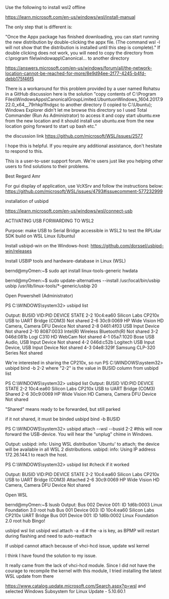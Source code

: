 Use the following to install wsl2 offline

https://learn.microsoft.com/en-us/windows/wsl/install-manual

The only step that is different is:

"Once the Appx package has finished downloading, you can start running the new distribution by double-clicking the appx file. (The command wsl -l will not show that the distribution is installed until this step is complete)."
If double clicking does not work, you will need to copy the directory from c:\program file\windowapp\Canonical... to another directory

https://answers.microsoft.com/en-us/windows/forum/all/the-network-location-cannot-be-reached-for-more/8e9d94ee-2f77-4245-b4fd-debb175f46f5

There is a workaround for this problem provided by a user named Rohatsu in a GitHub discussion here is the solution
"copy contents of C:\Program Files\WindowsApps\CanonicalGroupLimited.UbuntuonWindows_1604.2017.922.0_x64__79rhkp1fndgsc to another directory (I copied to C:\Ubuntu); Windows Explorer didn't let me browse this directory so I used Total Commander (Run As Administrator) to access it and copy
start ubuntu.exe from the new location and it should install
use ubuntu.exe from the new location going forward to start up bash etc."

the discussion link
https://github.com/microsoft/WSL/issues/2577

I hope this is helpful. If you require any additional assistance, don't hesitate to respond to this.

This is a user-to-user support forum. We're users just like you helping other users to find solutions to their problems.

Best Regard
Amr

For gui display of application, use VcXSrv and follow the instructions below:
https://github.com/microsoft/WSL/issues/4793#issuecomment-577232999

installation of usbipd

https://learn.microsoft.com/en-us/windows/wsl/connect-usb

ACTIVATING USB FORWARDING TO WSL2

Purpose: make USB to Serial Bridge accessible in WSL2 to test the RPLidar SDK build on WSL Linux (Ubuntu)

Install usbipd-win on the Windows-host: https://github.com/dorssel/usbipd-win/releases

Install USBIP tools and hardware-database in Linux (WSL)

bernd@myOmen:\~$ sudo apt install linux-tools-generic hwdata

bernd@myOmen:\~$ sudo update-alternatives --install /usr/local/bin/usbip usbip /usr/lib/linux-tools/*-generic/usbip 20

Open Powershell (Administrator)

PS C:\WINDOWS\system32> usbipd list

Output:
BUSID VID:PID DEVICE STATE
2-2 10c4:ea60 Silicon Labs CP210x USB to UART Bridge (COM3) Not shared
2-6 30c9:0069 HP Wide Vision HD Camera, Camera DFU Device Not shared
2-8 0461:4f03 USB Input Device Not shared
2-10 8087:0033 Intel(R) Wireless Bluetooth(R) Not shared
3-2 046d:081b Logi C310 HD WebCam Not shared
4-1 05a7:1020 Bose USB Audio, USB Input Device Not shared
4-2 046d:c52b Logitech USB Input Device, USB Input Device Not shared
4-3 04e8:329f Samsung CLP-320 Series Not shared

We're interested in sharing the CP210x, so run
PS C:\WINDOWS\system32> usbipd bind -b 2-2
where "2-2" is the value in BUSID column from usbipd list

PS C:\WINDOWS\system32> usbipd list
Output:
BUSID VID:PID DEVICE STATE
2-2 10c4:ea60 Silicon Labs CP210x USB to UART Bridge (COM3) Shared
2-6 30c9:0069 HP Wide Vision HD Camera, Camera DFU Device Not shared

"Shared" means ready to be forwarded, but still parked

if it not shared, it must be binded
usbipd bind -b BUSID

PS C:\WINDOWS\system32> usbipd attach --wsl --busid 2-2 #this will now forward the USB-device. You will hear the "unplug" chime in Windows.

Output:
usbipd: info: Using WSL distribution 'Ubuntu' to attach; the device will be available in all WSL 2 distributions.
usbipd: info: Using IP address 172.26.144.1 to reach the host.

PS C:\WINDOWS\system32> usbipd list #check if it worked

Output:
BUSID VID:PID DEVICE STATE
2-2 10c4:ea60 Silicon Labs CP210x USB to UART Bridge (COM3) Attached
2-6 30c9:0069 HP Wide Vision HD Camera, Camera DFU Device Not shared

Open WSL

bernd@myOmen:~$ lsusb
Output:
Bus 002 Device 001: ID 1d6b:0003 Linux Foundation 3.0 root hub
Bus 001 Device 003: ID 10c4:ea60 Silicon Labs CP210x UART Bridge
Bus 001 Device 001: ID 1d6b:0002 Linux Foundation 2.0 root hub
Bingo!

usbipd wsl list
usbipd wsl attach -a -d <device id> # the -a is key, as BPMP will restart during flashing and need to auto-reattach


If usbipd cannot attach because of vhci-hcd issue, update wsl kernel

I think I have found the solution to my issue.

It really came from the lack of vhci-hcd module. Since I did not have the courage to recompile the kernel with this module, I tried installing the latest WSL update from there 

https://www.catalog.update.microsoft.com/Search.aspx?q=wsl and selected Windows Subsystem for Linux Update - 5.10.60.1

